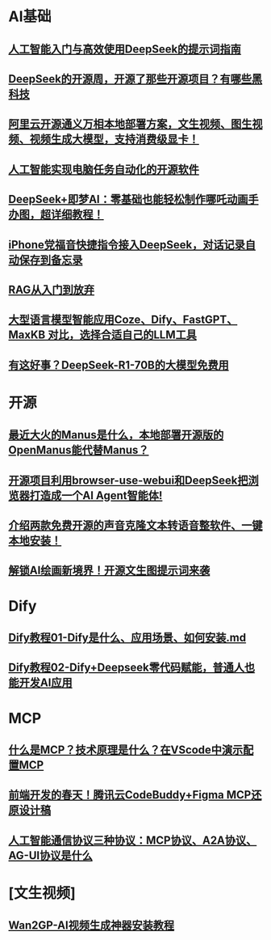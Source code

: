 # AI基础

## [人工智能入门与高效使用DeepSeek的提示词指南](1.人工智能入门与高效使用DeepSeek指南.md)

## [DeepSeek的开源周，开源了那些开源项目？有哪些黑科技](DeepSeek的开源周，开源了那些开源项目？有哪些黑科技.md)

## [阿里云开源通义万相本地部署方案，文生视频、图生视频、视频生成大模型，支持消费级显卡！](3.通义万相本地部署-文生图.md)

## [人工智能实现电脑任务自动化的开源软件](5.人工智能实现电脑任务自动化的开源软件.md)

## [DeepSeek+即梦AI：零基础也能轻松制作哪吒动画手办图，超详细教程！](6.DeepSeek+即梦AI：零基础也能轻松制作哪吒动画手办图，超详细教程！.md)

## [iPhone党福音快捷指令接入DeepSeek，对话记录自动保存到备忘录](7.iPhone党福音快捷指令接入DeepSeek，对话记录自动保存到备忘录.md)

## [RAG从入门到放弃](9.人工智能RAG：从入门到放弃.md)

## [大型语言模型智能应用Coze、Dify、FastGPT、MaxKB 对比，选择合适自己的LLM工具](11.大型语言模型智能应用Coze选择合适自己的LLM工具.md)

## [有这好事？DeepSeek-R1-70B的大模型免费用](12.有这好事？DeepSeek-R1-70B的大模型免费用.md)



# 开源

## [最近大火的Manus是什么，本地部署开源版的OpenManus能代替Manus？](4.最近大火的Manus是什么，本地部署开源版的OpenManus能代替Manus？)

## [开源项目利用browser-use-webui和DeepSeek把浏览器打造成一个AI Agent智能体!](8.开源项目利用browser-use-webui和DeepSeek.md)

## [介绍两款免费开源的声音克隆文本转语音整软件、一键本地安装！](10.介绍两款免费开源的声音克隆文本转语音整软件、一键本地安装！)

## [解锁AI绘画新境界！开源文生图提示词来袭](13.解锁AI绘画新境界！开源文生图提示词来袭.md)



# Dify

## [Dify教程01-Dify是什么、应用场景、如何安装.md](100.Dify教程01-Dify是什么、应用场景、如何安装.md)

## [Dify教程02-Dify+Deepseek零代码赋能，普通人也能开发AI应用](101.Dify教程02-Dify+Deepseek零代码赋能，普通人也能开发AI应用.md)



# MCP

## [什么是MCP？技术原理是什么？在VScode中演示配置MCP](14.什么是MCP？技术原理是什么？在VScode中演示配置MCP.md)

## [前端开发的春天！腾讯云CodeBuddy+Figma MCP还原设计稿](15.前端开发的春天腾讯云CodeBuddyFigma-MCP还原设计稿.md)

## [人工智能通信协议三种协议：MCP协议、A2A协议、AG-UI协议是什么](16.人工智能通信协议三种协议.md)



# [文生视频]

## [Wan2GP-AI视频生成神器安装教程](17.Wan2GP-AI视频生成神器安装教程.md)





